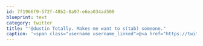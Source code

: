 ```yaml
---
id: 7f1966f9-572f-48b2-8a97-e6ea034ad500
blueprint: text
category: twitter
title: "'@dustin Totally. Makes me want to s(tab) someone."
caption: '<span class="username username_linked">@<a href="https://twitter.com/dustin" title="dustin senos">dustin</a></span> Totally. Makes me want to s(tab) someone.'
---
```

